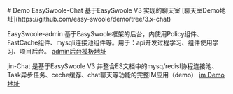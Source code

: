 <head>
<meta name="keywords" content="测试测试">
</head>
# Demo
EasySwoole-Chat 基于EasySwoole V3 实现的聊天室 [聊天室Demo地址](https://github.com/easy-swoole/demo/tree/3.x-chat)

EasySwoole-admin 基于EasySwoole框架的后台，内使用Policy组件、FastCache组件、mysqli连接池组件等。用于：api开发过程学习、组件使用学习、项目后台。 [admin后台模板地址](https://github.com/xuanyanwow/easyswoole_admin)

jin-Chat 是基于EasySwoole V3 并整合ES文档中的mysq/redisl协程连接池、Task异步任务、ceche缓存、chat聊天等功能的完整IM应用（demo） [im Demo地址](https://github.com/Double-Jin/jin-chat)